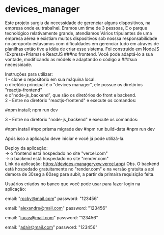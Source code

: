# devices_manager

Este projeto surgiu da necessidade de gerenciar alguns dispositivos,
na empresa onde eu trabalhei. Eramos um time de 3 pessoas,
E o parque tecnológico relativamente grande, atendíamos
Vários tripulantes de uma empresa aérea e existiam
muitos dispositivos sob nosssa responsabilidade no aeroporto
estávamos com dificuldades em gerenciar tudo em através de planilhas
então tive a idéia de criar esse sistema. Foi construído em NodeJS (Express+Prisma) e ReactJS ###no frontend. Você pode adaptá-lo a sua vontade, modificando as módels e adaptando o código a ###sua necessidade.

Instruções para utilizar:  
1 - clone o repositório em sua máquina local.  
o diretório principal é o "devices manager", ele possue os diretórios "reactjs-frontend"  
e o"node-js_backend", que são os diretórios do front e backend.  
2 - Entre no diretório "reactjs-frontend" e execute os comandos:

#npm install; npm run dev

3 - Entre no diretório "node-js_backend" e execute os comandos:

#npm install
#npx prisma migrade dev
#npm run build-data
#npm run dev

Após isso a aplicação deve iniciar e você já pode utilizá-la.

Deploy da aplicação:  
-> o frontend está hospedado no site "vercel.com"  
-> o backend está hospedado no site "render.com"  
Link da aplicação: https://devices-manageryxw.vercel.app/ 
Obs. O backend está hospedado gratuitamente no "render.com" e na versão gratuita a api demora de 30seg a 60seg para 
subir, a partir da primaira requisição feita. 



Usuários criados no banco que você pode usar para fazer login na aplicação:

email: "rocky@mail.com"
password: "123456"

email: "alexandre@mail.com"
password: "123456"

email: "lucas@mail.com"
password: "123456"

email: "adair@mail.com"
password: "123456"

